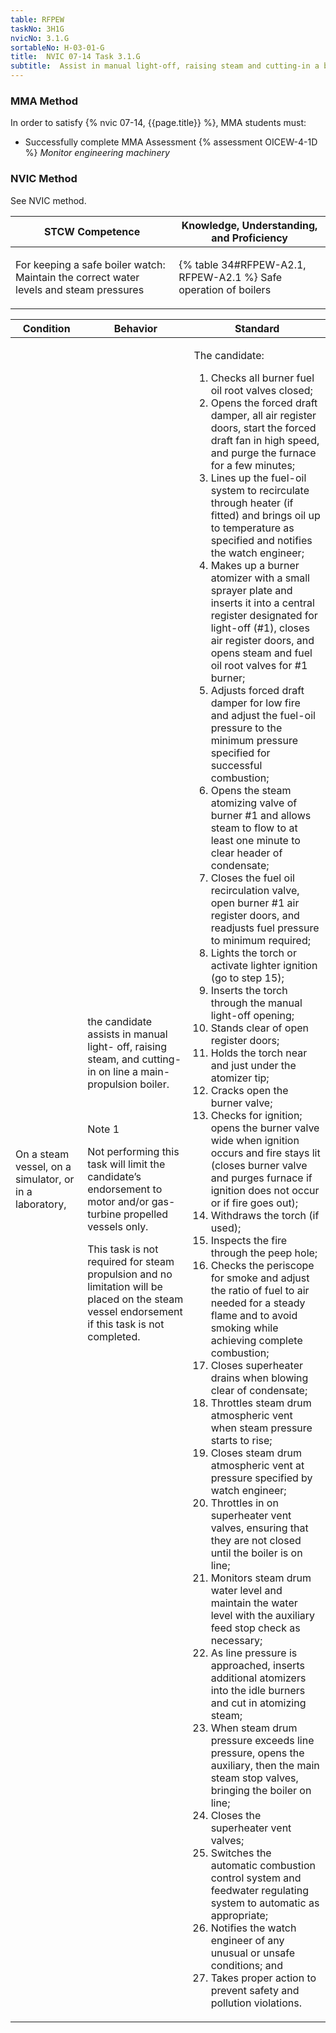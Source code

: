 ```yaml
---
table: RFPEW
taskNo: 3H1G
nvicNo: 3.1.G 
sortableNo: H-03-01-G
title:  NVIC 07-14 Task 3.1.G
subtitle:  Assist in manual light-off, raising steam and cutting-in a boiler
---
```



### MMA Method

In order to satisfy  {% nvic 07-14, {{page.title}}  %}, MMA students must:

* Successfully complete MMA Assessment {% assessment OICEW-4-1D %} *Monitor engineering machinery*


### NVIC Method

<a onclick="togglevisibility('nvic_methods')" >See NVIC method.</a>

<div id='nvic_methods' class='hide'>

<table>
<thead>
<tr>
<th class='forty'> STCW Competence </th>
<th class='sixty'> Knowledge, Understanding, and Proficiency </th>
</tr>
</thead>




<tbody>
<tr><td markdown='1'>

For keeping a safe boiler watch: Maintain the correct water levels and steam pressures

</td><td markdown='1'>

{% table 34#RFPEW-A2.1, RFPEW-A2.1 %} Safe operation of boilers

</td></tr>


</tbody>
</table>


<table>
<thead>
<tr><th class='twenty'>  Condition </th><th class='twenty'> Behavior </th><th  class='sixty'>Standard </th></tr>
</thead>
<tbody >



<tr><td markdown='1'>

On a steam vessel, on a simulator, or in a laboratory,

</td><td markdown='1'>

the candidate assists in manual light- off, raising steam, and cutting-in on line a main- propulsion boiler.

<br>

<div class="tooltip" markdown='1'>

Note 1

Not performing this task will limit the candidate’s endorsement to motor and/or gas-turbine propelled vessels only.

This task is not required for steam propulsion and no limitation will be placed on the steam vessel endorsement if this task is not completed.

</div>


</td><td markdown='1'>

The candidate:

1. Checks all burner fuel oil root valves closed;
2. Opens the forced draft damper, all air register doors, start the forced draft fan in high speed, and purge the furnace for a few minutes;
3. Lines up the fuel-oil system to recirculate through heater (if fitted) and brings oil up to temperature as specified and notifies the watch engineer;
4. Makes up a burner atomizer with a small sprayer plate and inserts it into a central register designated for light-off (#1), closes air register doors, and opens steam and fuel oil root valves for #1 burner;
5. Adjusts forced draft damper for low fire and adjust the fuel-oil pressure to the minimum pressure specified for successful combustion;
6. Opens the steam atomizing valve of burner #1 and allows steam to flow to at least one minute to clear header of condensate;
7. Closes the fuel oil recirculation valve, open burner #1 air register doors, and readjusts fuel pressure to minimum required;
8. Lights the torch or activate lighter ignition (go to step 15);
9. Inserts the torch through the manual light-off opening;
10. Stands clear of open register doors;
11. Holds the torch near and just under the atomizer tip;
12. Cracks open the burner valve;
13. Checks for ignition; opens the burner valve wide when ignition occurs and fire stays lit (closes burner valve and purges furnace if ignition does not occur or if fire goes out); 
14. Withdraws the torch (if used);
15. Inspects the fire through the peep hole;
16. Checks the periscope for smoke and adjust the ratio of fuel to air needed for a steady flame and to avoid smoking while achieving complete combustion;
17. Closes superheater drains when blowing clear of condensate;
18. Throttles steam drum atmospheric vent when steam pressure starts to rise;
19. Closes steam drum atmospheric vent at pressure specified by watch engineer;
20. Throttles in on superheater vent valves, ensuring that they are not closed until the boiler is on line;
21. Monitors steam drum water level and maintain the water level with the auxiliary feed stop check as necessary;
22. As line pressure is approached, inserts additional atomizers into the idle burners and cut in atomizing steam;
23. When steam drum pressure exceeds line pressure, opens the auxiliary, then the main steam stop valves, bringing the boiler on line;
24. Closes the superheater vent valves;
25. Switches the automatic combustion control system and feedwater regulating system to automatic as appropriate;
26. Notifies the watch engineer of any unusual or unsafe conditions; and
27. Takes proper action to prevent safety and pollution violations.

</td></tr>
</tbody>
</table>
</div>
